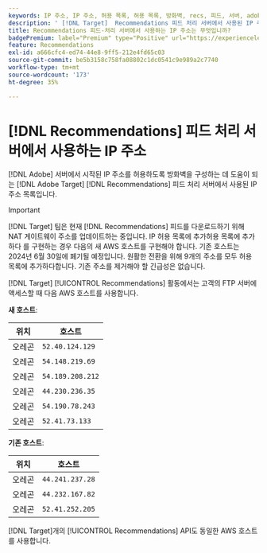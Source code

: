 ```yaml
---
keywords: IP 주소, IP 주소, 허용 목록, 허용 목록, 방화벽, recs, 피드, 서버, adobe marketing cloud, 권장 사항
description: ' [!DNL Target]  Recommendations 피드 처리 서버에서 사용된 IP 주소 목록을 보고 Adobe 서버에서 시작된 IP 주소를 허용하도록 방화벽을 구성할 수 있습니다.'
title: Recommendations 피드-처리 서버에서 사용하는 IP 주소는 무엇입니까?
badgePremium: label="Premium" type="Positive" url="https://experienceleague.adobe.com/docs/target/using/introduction/intro.html?lang=en#premium newtab=true" tooltip="Target Premium에 포함된 내용을 확인합니다."
feature: Recommendations
exl-id: a666cfc4-ed74-44e8-9ff5-212e4fd65c03
source-git-commit: be5b3158c758fa08802c1dc0541c9e989a2c7740
workflow-type: tm+mt
source-wordcount: '173'
ht-degree: 35%

---
```


# [!DNL Recommendations] 피드 처리 서버에서 사용하는 IP 주소

[!DNL Adobe] 서버에서 시작된 IP 주소를 허용하도록 방화벽을 구성하는 데 도움이 되는 [!DNL Adobe Target] [!DNL Recommendations] 피드 처리 서버에서 사용된 IP 주소 목록입니다.

>[!IMPORTANT]
>
>[!DNL Target] 팀은 현재 [!DNL Recommendations] 피드를 다운로드하기 위해 NAT 게이트웨이 주소를 업데이트하는 중입니다. IP 허용 목록에 추가허용 목록에 추가하다 를 구현하는 경우 다음의 새 AWS 호스트를 구현해야 합니다. 기존 호스트는 2024년 6월 30일에 폐기될 예정입니다. 원활한 전환을 위해 9개의 주소를 모두 허용 목록에 추가하다합니다. 기존 주소를 제거해야 할 긴급성은 없습니다.

[!DNL Target] [!UICONTROL Recommendations] 활동에서는 고객의 FTP 서버에 액세스할 때 다음 AWS 호스트를 사용합니다.

**새 호스트**:

| 위치 | 호스트 |
| --- | --- |
| 오레곤 | `52.40.124.129` |
| 오레곤 | `54.148.219.69` |
| 오레곤 | `54.189.208.212` |
| 오레곤 | `44.230.236.35` |
| 오레곤 | `54.190.78.243` |
| 오레곤 | `52.41.73.133` |

**기존 호스트**:

| 위치 | 호스트 |
| --- | --- |
| 오레곤 | `44.241.237.28` |
| 오레곤 | `44.232.167.82` |
| 오레곤 | `52.41.252.205` |

[!DNL Target]개의 [!UICONTROL Recommendations] API도 동일한 AWS 호스트를 사용합니다.
